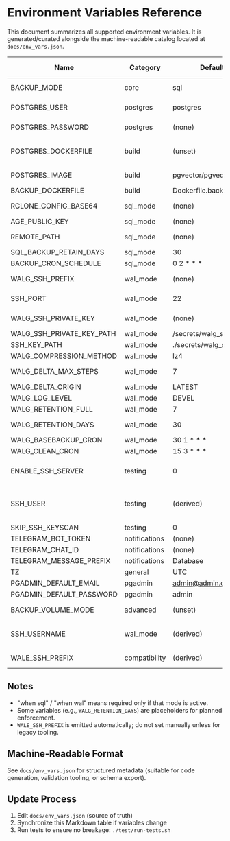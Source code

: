 # Environment Variables Reference

This document summarizes all supported environment variables. It is generated/curated alongside the machine-readable catalog located at `docs/env_vars.json`.

| Name | Category | Default | Required | Mode Scope | Description |
|------|----------|---------|----------|------------|-------------|
| BACKUP_MODE | core | sql | yes | all | Select backup strategy: `sql` full dumps or `wal` incremental wal-g |
| POSTGRES_USER | postgres | postgres | yes | all | PostgreSQL superuser name used for backups |
| POSTGRES_PASSWORD | postgres | (none) | yes | all | PostgreSQL superuser password (must set) |
| POSTGRES_DOCKERFILE | build | (unset) | no | wal (optional) | Custom Dockerfile for postgres (use `Dockerfile.postgres-walg` for WAL mode) |
| POSTGRES_IMAGE | build | pgvector/pgvector:pg17 | no | all | Base image when not building a custom Dockerfile |
| BACKUP_DOCKERFILE | build | Dockerfile.backup | no | all | Override backup service Dockerfile |
| RCLONE_CONFIG_BASE64 | sql_mode | (none) | when sql | sql | Base64 rclone.conf content for SQL uploads |
| AGE_PUBLIC_KEY | sql_mode | (none) | when sql | sql | Age public key for dump encryption |
| REMOTE_PATH | sql_mode | (none) | when sql | sql | Rclone remote target (e.g. `remote:folder`) |
| SQL_BACKUP_RETAIN_DAYS | sql_mode | 30 | no | sql | Days to retain SQL dumps remotely |
| BACKUP_CRON_SCHEDULE | sql_mode | 0 2 * * * | no | sql | Cron schedule for daily SQL dump |
| WALG_SSH_PREFIX | wal_mode | (none) | when wal | wal | SSH storage URI `ssh://user@host[:port]/abs/path` |
| SSH_PORT | wal_mode | 22 | no | wal | SSH port (auto-detected from prefix if present) |
| WALG_SSH_PRIVATE_KEY | wal_mode | (none) | no | wal | Base64 encoded private key (alternative to path) |
| WALG_SSH_PRIVATE_KEY_PATH | wal_mode | /secrets/walg_ssh_key | no | wal | Mounted path to SSH private key |
| SSH_KEY_PATH | wal_mode | ./secrets/walg_ssh_key | no | wal | Host path mounted for key directory |
| WALG_COMPRESSION_METHOD | wal_mode | lz4 | no | wal | wal-g compression method |
| WALG_DELTA_MAX_STEPS | wal_mode | 7 | no | wal | Max delta chain length before full backup |
| WALG_DELTA_ORIGIN | wal_mode | LATEST | no | wal | Delta origin reference |
| WALG_LOG_LEVEL | wal_mode | DEVEL | no | wal | wal-g log verbosity |
| WALG_RETENTION_FULL | wal_mode | 7 | no | wal | Number of full backups to retain |
| WALG_RETENTION_DAYS | wal_mode | 30 | no | wal (planned) | Optional days-based retention (not enforced yet) |
| WALG_BASEBACKUP_CRON | wal_mode | 30 1 * * * | no | wal | Cron for base backups |
| WALG_CLEAN_CRON | wal_mode | 15 3 * * * | no | wal | Cron for retention/cleanup |
| ENABLE_SSH_SERVER | testing | 0 | no | wal/testing | When 1 auto-starts internal ssh-server (profile) and supplies default WALG_SSH_PREFIX/SSH_PORT=2222 |
| SSH_USER | testing | (derived) | no | wal/testing | Username (derived from WALG_SSH_PREFIX unless set; default walg when ENABLE_SSH_SERVER=1) |
| SKIP_SSH_KEYSCAN | testing | 0 | no | wal/testing | Skip ssh-keyscan host key fetch |
| TELEGRAM_BOT_TOKEN | notifications | (none) | no | all | Telegram bot token for alerts |
| TELEGRAM_CHAT_ID | notifications | (none) | no | all | Telegram target chat ID |
| TELEGRAM_MESSAGE_PREFIX | notifications | Database | no | all | Prefix for Telegram messages |
| TZ | general | UTC | no | all | Container timezone (cron + logs) |
| PGADMIN_DEFAULT_EMAIL | pgadmin | admin@admin.com | no | all | pgAdmin initial email |
| PGADMIN_DEFAULT_PASSWORD | pgadmin | admin | no | all | pgAdmin initial password |
| BACKUP_VOLUME_MODE | advanced | (unset) | no | wal | Advisory flag for external orchestration only |
| SSH_USERNAME | wal_mode | (derived) | no | wal | Auto-derived from WALG_SSH_PREFIX (override allowed) |
| WALE_SSH_PREFIX | compatibility | (derived) | no | wal | Legacy alias exported for tooling expecting WALE_* |

## Notes
- "when sql" / "when wal" means required only if that mode is active.
- Some variables (e.g., `WALG_RETENTION_DAYS`) are placeholders for planned enforcement.
- `WALE_SSH_PREFIX` is emitted automatically; do not set manually unless for legacy tooling.

## Machine-Readable Format
See `docs/env_vars.json` for structured metadata (suitable for code generation, validation tooling, or schema export).

## Update Process
1. Edit `docs/env_vars.json` (source of truth)
2. Synchronize this Markdown table if variables change
3. Run tests to ensure no breakage: `./test/run-tests.sh`

